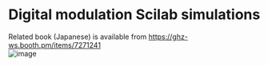 # Digital modulation Scilab simulations
Related book (Japanese) is available from https://ghz-ws.booth.pm/items/7271241<br>
![image](https://github.com/user-attachments/assets/0b4a2de8-3d59-4db3-b0c8-964c24024981)
